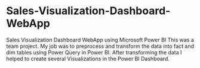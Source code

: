 # Sales-Visualization-Dashboard-WebApp
Sales Visualization Dashboard WebApp using Microsoft Power BI
This was a team project. My job was to preprocess and transform the data into fact and dim tables using Power Query in Power BI. After transforming the data I helped to create several Visualizations in the Power BI Dashboard.
